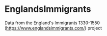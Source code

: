 # EnglandsImmigrants
Data from the England's Immigrants 1330-1550 (https://www.englandsimmigrants.com/) project
